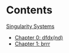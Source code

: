 # Contents

[Singularity Systems](./syllabus.md)
- [Chapter 0: dfdx(nd)](./chapter_0.md)
- [Chapter 1: brrr](./chapter_1.md)
